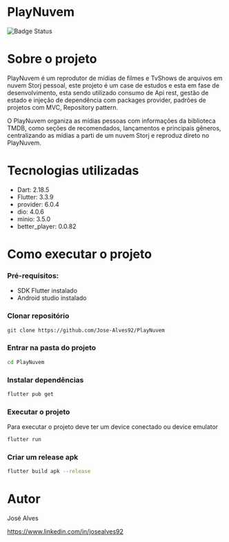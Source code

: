 # PlayNuvem
![Badge Status](http://img.shields.io/static/v1?label=Status&message=Em%20Desenvolvimento&color=GREEN&style=fleat)

# Sobre o projeto

PlayNuvem é um reprodutor de mídias de filmes e TvShows de arquivos em nuvem Storj pessoal, este projeto é um case de estudos e esta em fase de desenvolvimento, esta sendo utilizado consumo de Api rest, gestão de estado e injeção de dependência com packages provider, padrões de projetos com MVC, Repository pattern.

O PlayNuvem organiza as mídias pessoas com informações da biblioteca TMDB, como seções de recomendados, lançamentos e principais gêneros, centralizando as mídias a parti de um nuvem Storj e reproduz direto no PlayNuvem.

# Tecnologias utilizadas

- Dart: 2.18.5
- Flutter: 3.3.9
- provider: 6.0.4
- dio: 4.0.6
- minio: 3.5.0
- better_player: 0.0.82


# Como executar o projeto

### Pré-requisitos: 

- SDK Flutter instalado
- Android studio instalado

### Clonar repositório
```bash
git clone https://github.com/Jose-Alves92/PlayNuvem
```

### Entrar na pasta do projeto
```bash
cd PlayNuvem
```

### Instalar dependências
```bash
flutter pub get
```

### Executar o projeto
Para executar o projeto deve ter um device conectado ou device emulator
```bash
flutter run
```

### Criar um release apk
```bash
flutter build apk --release
```

# Autor

José Alves

https://www.linkedin.com/in/josealves92


